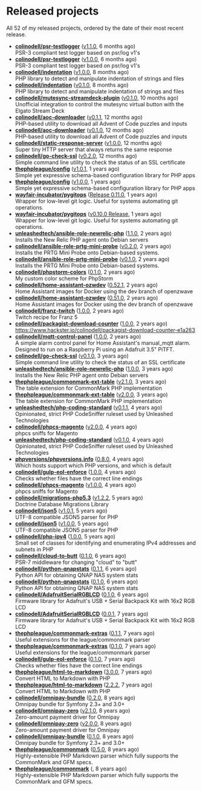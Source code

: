 # Released projects

All <!-- release_count starts -->52<!-- release_count ends --> of my released projects, ordered by the date of their most recent release.

<!-- recent_releases starts -->
* **[colinodell/psr-testlogger](https://github.com/colinodell/psr-testlogger)** ([v1.1.0](https://github.com/colinodell/psr-testlogger/releases/tag/v1.1.0), 6 months ago)<br>PSR-3 compliant test logger based on psr/log v1's
* **[colinodell/psr-testlogger](https://github.com/colinodell/psr-testlogger)** ([v1.0.0](https://github.com/colinodell/psr-testlogger/releases/tag/v1.0.0), 6 months ago)<br>PSR-3 compliant test logger based on psr/log v1's
* **[colinodell/indentation](https://github.com/colinodell/indentation)** ([v1.0.0](https://github.com/colinodell/indentation/releases/tag/v1.0.0), 8 months ago)<br>PHP library to detect and manipulate indentation of strings and files
* **[colinodell/indentation](https://github.com/colinodell/indentation)** ([v0.1.0](https://github.com/colinodell/indentation/releases/tag/v0.1.0), 8 months ago)<br>PHP library to detect and manipulate indentation of strings and files
* **[colinodell/mutesync-streamdeck-plugin](https://github.com/colinodell/mutesync-streamdeck-plugin)** ([v0.1.0](https://github.com/colinodell/mutesync-streamdeck-plugin/releases/tag/v0.1.0), 10 months ago)<br>Unofficial integration to control the mutesync virtual button with the Elgato Stream Deck
* **[colinodell/aoc-downloader](https://github.com/colinodell/aoc-downloader)** ([v0.1.1](https://github.com/colinodell/aoc-downloader/releases/tag/v0.1.1), 12 months ago)<br>PHP-based utility to download all Advent of Code puzzles and inputs
* **[colinodell/aoc-downloader](https://github.com/colinodell/aoc-downloader)** ([v0.1.0](https://github.com/colinodell/aoc-downloader/releases/tag/v0.1.0), 12 months ago)<br>PHP-based utility to download all Advent of Code puzzles and inputs
* **[colinodell/static-response-server](https://github.com/colinodell/static-response-server)** ([v1.0.0](https://github.com/colinodell/static-response-server/releases/tag/v1.0.0), 12 months ago)<br>Super tiny HTTP server that always returns the same response
* **[colinodell/go-check-ssl](https://github.com/colinodell/go-check-ssl)** ([v0.2.0](https://github.com/colinodell/go-check-ssl/releases/tag/v0.2.0), 12 months ago)<br>Simple command line utility to check the status of an SSL certificate
* **[thephpleague/config](https://github.com/thephpleague/config)** ([v1.0.1](https://github.com/thephpleague/config/releases/tag/v1.0.1), 1 years ago)<br>Simple yet expressive schema-based configuration library for PHP apps
* **[thephpleague/config](https://github.com/thephpleague/config)** ([v1.0.0](https://github.com/thephpleague/config/releases/tag/v1.0.0), 1 years ago)<br>Simple yet expressive schema-based configuration library for PHP apps
* **[wayfair-incubator/pygitops](https://github.com/wayfair-incubator/pygitops)** ([Release 0.11.0](https://github.com/wayfair-incubator/pygitops/releases/tag/v0.11.0), 1 years ago)<br>Wrapper for low-level git logic. Useful for systems automating git operations.
* **[wayfair-incubator/pygitops](https://github.com/wayfair-incubator/pygitops)** ([v0.10.0 Release](https://github.com/wayfair-incubator/pygitops/releases/tag/v0.10.0), 1 years ago)<br>Wrapper for low-level git logic. Useful for systems automating git operations.
* **[unleashedtech/ansible-role-newrelic-php](https://github.com/unleashedtech/ansible-role-newrelic-php)** ([1.1.0](https://github.com/unleashedtech/ansible-role-newrelic-php/releases/tag/1.1.0), 2 years ago)<br>Installs the New Relic PHP agent onto Debian servers
* **[colinodell/ansible-role-prtg-mini-probe](https://github.com/colinodell/ansible-role-prtg-mini-probe)** ([v0.2.0](https://github.com/colinodell/ansible-role-prtg-mini-probe/releases/tag/v0.2.0), 2 years ago)<br>Installs the PRTG Mini Probe onto Debian-based systems.
* **[colinodell/ansible-role-prtg-mini-probe](https://github.com/colinodell/ansible-role-prtg-mini-probe)** ([v0.1.0](https://github.com/colinodell/ansible-role-prtg-mini-probe/releases/tag/v0.1.0), 2 years ago)<br>Installs the PRTG Mini Probe onto Debian-based systems.
* **[colinodell/phpstorm-colors](https://github.com/colinodell/phpstorm-colors)** ([0.1.0](https://github.com/colinodell/phpstorm-colors/releases/tag/0.1.0), 2 years ago)<br>My custom color scheme for PhpStorm
* **[colinodell/home-assistant-ozwdev](https://github.com/colinodell/home-assistant-ozwdev)** ([0.52.1](https://github.com/colinodell/home-assistant-ozwdev/releases/tag/0.52.1), 2 years ago)<br>Home Assistant images for Docker using the dev branch of openzwave
* **[colinodell/home-assistant-ozwdev](https://github.com/colinodell/home-assistant-ozwdev)** ([0.51.0](https://github.com/colinodell/home-assistant-ozwdev/releases/tag/0.51.0), 2 years ago)<br>Home Assistant images for Docker using the dev branch of openzwave
* **[colinodell/franz-twitch](https://github.com/colinodell/franz-twitch)** ([1.0.0](https://github.com/colinodell/franz-twitch/releases/tag/1.0.0), 2 years ago)<br>Twitch recipe for Franz 5
* **[colinodell/packagist-download-counter](https://github.com/colinodell/packagist-download-counter)** ([1.0.0](https://github.com/colinodell/packagist-download-counter/releases/tag/1.0.0), 2 years ago)<br>https://www.hackster.io/colinodell/packagist-download-counter-e1a263
* **[colinodell/mqtt-control-panel](https://github.com/colinodell/mqtt-control-panel)** ([1.0.0](https://github.com/colinodell/mqtt-control-panel/releases/tag/1.0.0), 2 years ago)<br>A simple alarm control panel for Home Assistant's manual_mqtt alarm. Designed to run on a Raspberry Pi using an Adafruit 3.5" PiTFT.
* **[colinodell/go-check-ssl](https://github.com/colinodell/go-check-ssl)** ([v0.1.0](https://github.com/colinodell/go-check-ssl/releases/tag/v0.1.0), 3 years ago)<br>Simple command line utility to check the status of an SSL certificate
* **[unleashedtech/ansible-role-newrelic-php](https://github.com/unleashedtech/ansible-role-newrelic-php)** ([1.0.0](https://github.com/unleashedtech/ansible-role-newrelic-php/releases/tag/1.0.0), 3 years ago)<br>Installs the New Relic PHP agent onto Debian servers
* **[thephpleague/commonmark-ext-table](https://github.com/thephpleague/commonmark-ext-table)** ([v2.1.0](https://github.com/thephpleague/commonmark-ext-table/releases/tag/v2.1.0), 3 years ago)<br>The table extension for CommonMark PHP implementation
* **[thephpleague/commonmark-ext-table](https://github.com/thephpleague/commonmark-ext-table)** ([v2.0.0](https://github.com/thephpleague/commonmark-ext-table/releases/tag/v2.0.0), 3 years ago)<br>The table extension for CommonMark PHP implementation
* **[unleashedtech/php-coding-standard](https://github.com/unleashedtech/php-coding-standard)** ([v0.1.1](https://github.com/unleashedtech/php-coding-standard/releases/tag/v0.1.1), 4 years ago)<br>Opinionated, strict PHP CodeSniffer ruleset used by Unleashed Technologies
* **[colinodell/phpcs-magento](https://github.com/colinodell/phpcs-magento)** ([v2.0.0](https://github.com/colinodell/phpcs-magento/releases/tag/v2.0.0), 4 years ago)<br>phpcs sniffs for Magento
* **[unleashedtech/php-coding-standard](https://github.com/unleashedtech/php-coding-standard)** ([v0.1.0](https://github.com/unleashedtech/php-coding-standard/releases/tag/v0.1.0), 4 years ago)<br>Opinionated, strict PHP CodeSniffer ruleset used by Unleashed Technologies
* **[phpversions/phpversions.info](https://github.com/phpversions/phpversions.info)** ([0.8.0](https://github.com/phpversions/phpversions.info/releases/tag/0.8.1), 4 years ago)<br>Which hosts support which PHP versions, and which is default
* **[colinodell/gulp-eol-enforce](https://github.com/colinodell/gulp-eol-enforce)** ([1.0.0](https://github.com/colinodell/gulp-eol-enforce/releases/tag/1.0.0), 4 years ago)<br>Checks whether files have the correct line endings
* **[colinodell/phpcs-magento](https://github.com/colinodell/phpcs-magento)** ([v1.0.0](https://github.com/colinodell/phpcs-magento/releases/tag/v1.0.0), 4 years ago)<br>phpcs sniffs for Magento
* **[colinodell/migrations-php5.3](https://github.com/colinodell/migrations-php5.3)** ([v1.2.2](https://github.com/colinodell/migrations-php5.3/releases/tag/v1.2.2), 5 years ago)<br>Doctrine Database Migrations Library
* **[colinodell/json5](https://github.com/colinodell/json5)** ([v1.0.1](https://github.com/colinodell/json5/releases/tag/v1.0.1), 5 years ago)<br>UTF-8 compatible JSON5 parser for PHP
* **[colinodell/json5](https://github.com/colinodell/json5)** ([v1.0.0](https://github.com/colinodell/json5/releases/tag/v1.0.0), 5 years ago)<br>UTF-8 compatible JSON5 parser for PHP
* **[colinodell/php-ipv4](https://github.com/colinodell/php-ipv4)** ([1.0.0](https://github.com/colinodell/php-ipv4/releases/tag/1.0.0), 5 years ago)<br>Small set of classes for identifying and enumerating IPv4 addresses and subnets in PHP
* **[colinodell/cloud-to-butt](https://github.com/colinodell/cloud-to-butt)** ([0.1.0](https://github.com/colinodell/cloud-to-butt/releases/tag/0.1.0), 6 years ago)<br>PSR-7 middleware for changing "cloud" to "butt"
* **[colinodell/python-qnapstats](https://github.com/colinodell/python-qnapstats)** ([0.1.1](https://github.com/colinodell/python-qnapstats/releases/tag/0.1.1), 6 years ago)<br>Python API for obtaining QNAP NAS system stats
* **[colinodell/python-qnapstats](https://github.com/colinodell/python-qnapstats)** ([0.1.0](https://github.com/colinodell/python-qnapstats/releases/tag/0.1.0), 6 years ago)<br>Python API for obtaining QNAP NAS system stats
* **[colinodell/AdafruitSerialRGBLCD](https://github.com/colinodell/AdafruitSerialRGBLCD)** ([0.1.0](https://github.com/colinodell/AdafruitSerialRGBLCD/releases/tag/0.1.0), 6 years ago)<br>Firmware library for Adafruit's USB + Serial Backpack Kit with 16x2 RGB LCD
* **[colinodell/AdafruitSerialRGBLCD](https://github.com/colinodell/AdafruitSerialRGBLCD)** ([0.0.1](https://github.com/colinodell/AdafruitSerialRGBLCD/releases/tag/0.0.1), 7 years ago)<br>Firmware library for Adafruit's USB + Serial Backpack Kit with 16x2 RGB LCD
* **[thephpleague/commonmark-extras](https://github.com/thephpleague/commonmark-extras)** ([0.1.1](https://github.com/thephpleague/commonmark-extras/releases/tag/0.1.1), 7 years ago)<br>Useful extensions for the league/commonmark parser
* **[thephpleague/commonmark-extras](https://github.com/thephpleague/commonmark-extras)** ([0.1.0](https://github.com/thephpleague/commonmark-extras/releases/tag/0.1.0), 7 years ago)<br>Useful extensions for the league/commonmark parser
* **[colinodell/gulp-eol-enforce](https://github.com/colinodell/gulp-eol-enforce)** ([0.1.0](https://github.com/colinodell/gulp-eol-enforce/releases/tag/0.1.0), 7 years ago)<br>Checks whether files have the correct line endings
* **[thephpleague/html-to-markdown](https://github.com/thephpleague/html-to-markdown)** ([3.0.0](https://github.com/thephpleague/html-to-markdown/releases/tag/3.0.0), 7 years ago)<br>Convert HTML to Markdown with PHP
* **[thephpleague/html-to-markdown](https://github.com/thephpleague/html-to-markdown)** ([2.2.2](https://github.com/thephpleague/html-to-markdown/releases/tag/2.2.2), 7 years ago)<br>Convert HTML to Markdown with PHP
* **[colinodell/omnipay-bundle](https://github.com/colinodell/omnipay-bundle)** ([0.2.0](https://github.com/colinodell/omnipay-bundle/releases/tag/0.2.0), 8 years ago)<br>Omnipay bundle for Symfony 2.3+ and 3.0+
* **[colinodell/omnipay-zero](https://github.com/colinodell/omnipay-zero)** ([v2.1.0](https://github.com/colinodell/omnipay-zero/releases/tag/v2.1.0), 8 years ago)<br>Zero-amount payment driver for Omnipay
* **[colinodell/omnipay-zero](https://github.com/colinodell/omnipay-zero)** ([v2.0.0](https://github.com/colinodell/omnipay-zero/releases/tag/v2.0.0), 8 years ago)<br>Zero-amount payment driver for Omnipay
* **[colinodell/omnipay-bundle](https://github.com/colinodell/omnipay-bundle)** ([0.1.0](https://github.com/colinodell/omnipay-bundle/releases/tag/0.1.0), 8 years ago)<br>Omnipay bundle for Symfony 2.3+ and 3.0+
* **[thephpleague/commonmark](https://github.com/thephpleague/commonmark)** ([0.5.0](https://github.com/thephpleague/commonmark/releases/tag/0.5.0), 8 years ago)<br>Highly-extensible PHP Markdown parser which fully supports the CommonMark and GFM specs.
* **[thephpleague/commonmark](https://github.com/thephpleague/commonmark)** ([](https://github.com/thephpleague/commonmark/releases/tag/0.4.0), 8 years ago)<br>Highly-extensible PHP Markdown parser which fully supports the CommonMark and GFM specs.
<!-- recent_releases ends -->
